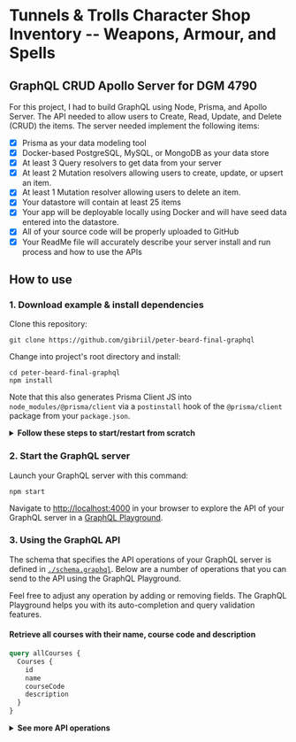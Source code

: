 # Tunnels & Trolls Character Shop Inventory -- Weapons, Armour, and Spells
## GraphQL CRUD Apollo Server for DGM 4790

For this project, I had to build GraphQL using Node, Prisma, and Apollo Server.  The API needed to allow users to Create, Read, Update, and Delete (CRUD) the items.  The server needed implement the following items:

- [x] Prisma as your data modeling tool
- [x] Docker-based PostgreSQL, MySQL, or MongoDB as your data store
- [x] At least 3 Query resolvers to get data from your server
- [x] At least 2 Mutation resolvers allowing users to create, update, or upsert an item.
- [x] At least 1 Mutation resolver allowing users to delete an item.
- [x] Your datastore will contain at least 25 items
- [x] Your app will be deployable locally using Docker and will have seed data entered into the datastore.
- [x] All of your source code will be properly uploaded to GitHub
- [x] Your ReadMe file will accurately describe your server install and run process and how to use the APIs

## How to use

### 1. Download example & install dependencies

Clone this repository:

```
git clone https://github.com/gibriil/peter-beard-final-graphql
```

Change into project's root directory and install:

```
cd peter-beard-final-graphql
npm install
```

Note that this also generates Prisma Client JS into `node_modules/@prisma/client` via a `postinstall` hook of the `@prisma/client` package from your `package.json`.

<Details><Summary><strong>Follow these steps to start/restart from scratch</strong></Summary>

If you have an existing Docker container running and want to restart from scratch, run the `nuke` npm script:

```
npm run nuke
```

Create a new database instance and migrate it by running the `createDB` npm script:

```
npm run createDB
```

Generate the Prisma Client code by running the `generate` npm script:

```
npm run generate
```

Seed the database by running the `seed` npm script:

```
npm run seed
```
</Details>

### 2. Start the GraphQL server

Launch your GraphQL server with this command:

```
npm start
```

Navigate to [http://localhost:4000](http://localhost:4000) in your browser to explore the API of your GraphQL server in a [GraphQL Playground](https://github.com/prisma/graphql-playground).

### 3. Using the GraphQL API

The schema that specifies the API operations of your GraphQL server is defined in [`./schema.graphql`](./schema.graphql). Below are a number of operations that you can send to the API using the GraphQL Playground.

Feel free to adjust any operation by adding or removing fields. The GraphQL Playground helps you with its auto-completion and query validation features.

#### Retrieve all courses with their name, course code and description

```graphql
query allCourses {
  Courses {
    id
    name
    courseCode
    description
  }
}
```

<Details><Summary><strong>See more API operations</strong></Summary>

#### Create a new course

```graphql
mutation createCourse {
  createCourse(name: "My course",
    description: "My course description",
  defaultCredits: "3",
  courseCode: "DGM 9000",
  termsOffered: "Fall, Spring") {
    id
    createdAt
    name
  }
}
```

#### Update a course

```graphql
mutation updateCourse {
  updateCourse(id: __COURSE_ID__,
    name: "Updated course",
    description: "My updated course description",
  defaultCredits: "3",
  courseCode: "DGM 9000",
  termsOffered: "Fall, Spring") {
    id
    createdAt
    name
  }
}
```

#### Delete a specific course by id

```graphql
mutation deleteOneCourse {
  deleteOneCourse(where: {
    id: __COURSE_ID__
  }) {
    id
    name
  }
}
```

> **Note**: You need to replace the `__COURSE_ID__` placeholder with an actual `id` from a `Course` item. You can find one e.g. using the `allCourses` query.

#### Search for courses with a specific string found in the name or description

```graphql
query filterCourses {
  Courses(searchString: "DGM") {
    id
    name
    courseCode
    description
  }
}
```

#### Retrieve a single course by its id

```graphql
query oneCourse {
  Course(id: __COURSE_ID__) {
    name
    description
    id
  }
}
```

> **Note**: You need to replace the `__COURSE_ID__` placeholder with an actual `id` from a `Course` item. You can find one e.g. using the `allCourses` query.

</Details>
